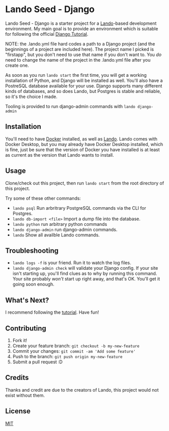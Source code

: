 # Lando Seed - Django

Lando Seed - Django is a starter project for a [Lando](https://lando.dev)-based development
environment. My main goal is to provide an environment which is suitable for following the
official [Django Tutorial](https://docs.djangoproject.com/en/3.0/intro/tutorial01/).

NOTE: the .lando.yml file hard codes a path to a Django project (and the beginnings of a project are
included here). The project name I picked is "firstapp", but you don't need to use that name if
you don't want to. You *do* need to change the name of the project in the .lando.yml file after
you create one.

As soon as you run `lando start` the first time, you will get a working installation of
Python, and Django will be installed as well. You'll also have a PostreSQL database available for
your use. Django supports many different kinds of databases, and so does Lando, but Postgres is
stable and reliable, so it's the choice I made.

Tooling is provided to run django-admin commands with `lando django-admin`

## Installation

You'll need to have [Docker](https://www.docker.com/products/docker-desktop)
installed, as well as [Lando](https://lando.dev/download/). Lando comes with
Docker Desktop, but you may already have Docker Desktop installed, which is
fine, just be sure that the version of Docker you have installed is at least
as current as the version that Lando wants to install.

## Usage

Clone/check out this project, then run `lando start` from the root
directory of this project.

Try some of these other commands:
* `lando psql` Run arbritrary PostgreSQL commands via the CLI for Postgres.
* `lando db-import <file>`  Import a dump file into the database.
* `lando python` run arbitrary python commands
* `lando django-admin` run django-admin commands.
* `lando` Show all availble Lando commands.

## Troubleshooting

* `lando logs -f` is your friend. Run it to watch the log files.
* `lando django-admin check` will validate your Django config. If your site isn't starting up, you'll
find clues as to why by running this command. Your site probably *won't* start up right away, and that's
OK. You'll get it going soon enough.

## What's Next?

I recommend following the [tutorial](https://docs.djangoproject.com/en/3.0/intro/tutorial01/). Have fun!

## Contributing

1. Fork it!
2. Create your feature branch: `git checkout -b my-new-feature`
3. Commit your changes: `git commit -am 'Add some feature'`
4. Push to the branch: `git push origin my-new-feature`
5. Submit a pull request :D

## Credits

Thanks and credit are due to the creators of Lando, this project would not exist without them.

## License

[MIT](LICENSE.md)
